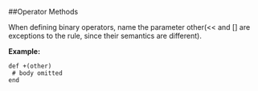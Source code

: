 ##Operator Methods

 When defining binary operators, name the parameter other(<< and [] are exceptions to the rule, since their semantics are different).

 **Example:**

 ```
def +(other)
  # body omitted
end
 ```